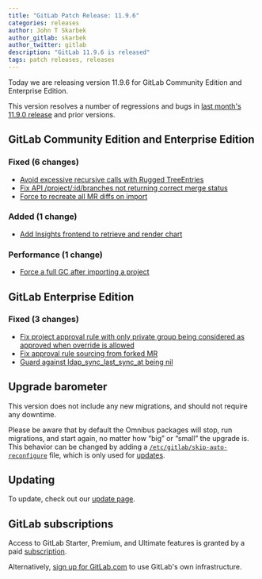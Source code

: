 ```yaml
---
title: "GitLab Patch Release: 11.9.6"
categories: releases
author: John T Skarbek
author_gitlab: skarbek
author_twitter: gitlab
description: "GitLab 11.9.6 is released"
tags: patch releases, releases
---
```


<!-- For detailed instructions on how to complete this, please see https://gitlab.com/gitlab-org/release/docs/blob/master/general/patch/blog-post.md -->

Today we are releasing version 11.9.6 for GitLab Community Edition and Enterprise Edition.

This version resolves a number of regressions and bugs in
[last month's 11.9.0 release](/releases/2019/03/22/gitlab-11-9-released/) and
prior versions.

## GitLab Community Edition and Enterprise Edition


### Fixed (6 changes)

- [Avoid excessive recursive calls with Rugged TreeEntries](https://gitlab.com/gitlab-org/gitlab-ce/merge_requests/26813)
- [Fix API /project/:id/branches not returning correct merge status](https://gitlab.com/gitlab-org/gitlab-ce/merge_requests/26785)
- [Force to recreate all MR diffs on import](https://gitlab.com/gitlab-org/gitlab-ce/merge_requests/26480)

### Added (1 change)

- [Add Insights frontend to retrieve and render chart](https://gitlab.com/gitlab-org/gitlab-ce/merge_requests/26284)

### Performance (1 change)

- [Force a full GC after importing a project](https://gitlab.com/gitlab-org/gitlab-ce/merge_requests/26803)

## GitLab Enterprise Edition

### Fixed (3 changes)
- [Fix project approval rule with only private group being considered as approved when override is allowed](https://gitlab.com/gitlab-org/gitlab-ee/issues/10356)
- [Fix approval rule sourcing from forked MR](https://gitlab.com/gitlab-org/gitlab-ee/merge_requests/10474)
- [Guard against ldap_sync_last_sync_at being nil](https://gitlab.com/gitlab-org/gitlab-ee/merge_requests/10507)

## Upgrade barometer

This version does not include any new migrations, and should not require any
downtime.

Please be aware that by default the Omnibus packages will stop, run migrations,
and start again, no matter how “big” or “small” the upgrade is. This behavior
can be changed by adding a [`/etc/gitlab/skip-auto-reconfigure`](http://docs.gitlab.com/omnibus/update/README.html) file,
which is only used for [updates](https://docs.gitlab.com/omnibus/update/README.html).

## Updating

To update, check out our [update page](/update/).

## GitLab subscriptions

Access to GitLab Starter, Premium, and Ultimate features is granted by a paid [subscription](/pricing/).

Alternatively, [sign up for GitLab.com](https://gitlab.com/users/sign_in)
to use GitLab's own infrastructure.
